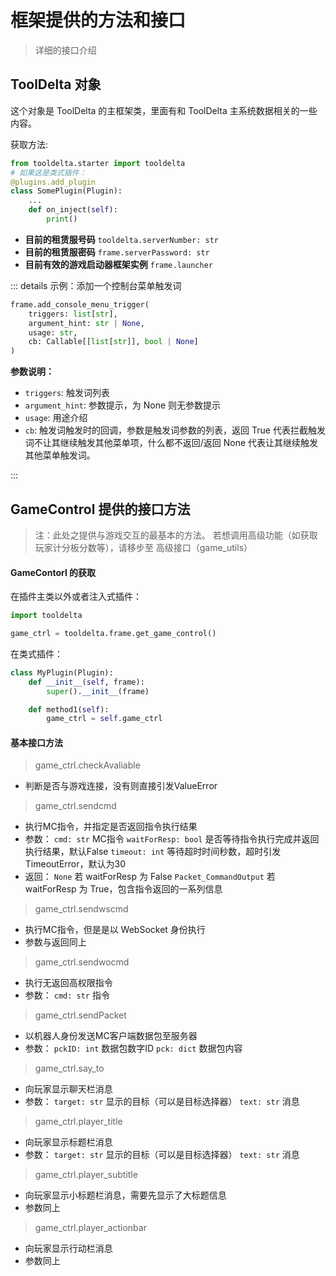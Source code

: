 # 框架提供的方法和接口

> 详细的接口介绍


## ToolDelta 对象

这个对象是 ToolDelta 的主框架类，里面有和 ToolDelta 主系统数据相关的一些内容。

获取方法: 
```python
from tooldelta.starter import tooldelta
# 如果这是类式插件：
@plugins.add_plugin
class SomePlugin(Plugin):
    ...
    def on_inject(self):
        print()
```

- **目前的租赁服号码** `tooldelta.serverNumber: str`
- **目前的租赁服密码** `frame.serverPassword: str`
- **目前有效的游戏启动器框架实例** `frame.launcher`

::: details 示例：添加一个控制台菜单触发词

```python
frame.add_console_menu_trigger(
    triggers: list[str],
    argument_hint: str | None,
    usage: str,
    cb: Callable[[list[str]], bool | None]
)
```

**参数说明：**

- `triggers`: 触发词列表
- `argument_hint`: 参数提示，为 None 则无参数提示
- `usage`: 用途介绍
- `cb`: 触发词触发时的回调，参数是触发词参数的列表，返回 True 代表拦截触发词不让其继续触发其他菜单项，什么都不返回/返回 None 代表让其继续触发其他菜单触发词。

:::

## GameControl 提供的接口方法

> 注：此处之提供与游戏交互的最基本的方法。
> 若想调用高级功能（如获取玩家计分板分数等），请移步至 高级接口（game_utils）

#### GameContorl 的获取
在插件主类以外或者注入式插件：
```python
import tooldelta

game_ctrl = tooldelta.frame.get_game_control()
```
在类式插件：
```python
class MyPlugin(Plugin):
    def __init__(self, frame):
        super().__init__(frame)

    def method1(self):
        game_ctrl = self.game_ctrl
```

#### 基本接口方法

> game_ctrl.checkAvaliable
  - 判断是否与游戏连接，没有则直接引发ValueError

> game_ctrl.sendcmd
  - 执行MC指令，并指定是否返回指令执行结果
  - 参数：
  `cmd: str` MC指令
  `waitForResp: bool` 是否等待指令执行完成并返回执行结果，默认False
  `timeout: int` 等待超时时间秒数，超时引发TimeoutError，默认为30
  - 返回：
  `None` 若 waitForResp 为 False
  `Packet_CommandOutput` 若 waitForResp 为 True，包含指令返回的一系列信息

> game_ctrl.sendwscmd
  - 执行MC指令，但是是以 WebSocket 身份执行
  - 参数与返回同上

> game_ctrl.sendwocmd
  - 执行无返回高权限指令
  - 参数：
  `cmd: str` 指令

> game_ctrl.sendPacket
  - 以机器人身份发送MC客户端数据包至服务器
  - 参数：
  `pckID: int` 数据包数字ID
  `pck: dict` 数据包内容

> game_ctrl.say_to
  - 向玩家显示聊天栏消息
  - 参数：
  `target: str` 显示的目标（可以是目标选择器）
  `text: str` 消息

> game_ctrl.player_title
  - 向玩家显示标题栏消息
  - 参数：
  `target: str` 显示的目标（可以是目标选择器）
  `text: str` 消息

> game_ctrl.player_subtitle
  - 向玩家显示小标题栏消息，需要先显示了大标题信息
  - 参数同上

> game_ctrl.player_actionbar
  - 向玩家显示行动栏消息
  - 参数同上
